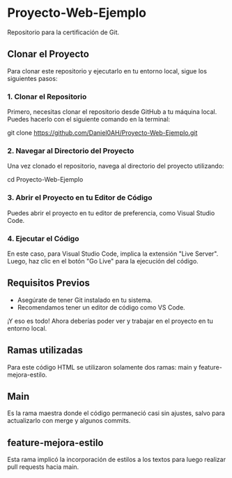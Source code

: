 
# Proyecto-Web-Ejemplo
Repositorio para la certificación de Git.

## Clonar el Proyecto
Para clonar este repositorio y ejecutarlo en tu entorno local, sigue los siguientes pasos:

### 1. Clonar el Repositorio
Primero, necesitas clonar el repositorio desde GitHub a tu máquina local. Puedes hacerlo con el siguiente comando en la terminal:

git clone https://github.com/Daniel0AH/Proyecto-Web-Ejemplo.git

### 2. Navegar al Directorio del Proyecto
Una vez clonado el repositorio, navega al directorio del proyecto utilizando:

cd Proyecto-Web-Ejemplo

### 3. Abrir el Proyecto en tu Editor de Código
Puedes abrir el proyecto en tu editor de preferencia, como Visual Studio Code.

### 4. Ejecutar el Código
En este caso, para Visual Studio Code, implica la extensión "Live Server". Luego, haz clic en el botón "Go Live" para la ejecución del código.

## Requisitos Previos
- Asegúrate de tener Git instalado en tu sistema.
- Recomendamos tener un editor de código como VS Code.

¡Y eso es todo! Ahora deberías poder ver y trabajar en el proyecto en tu entorno local.

## Ramas utilizadas
Para este código HTML se utilizaron solamente dos ramas: main y feature-mejora-estilo.

## Main
Es la rama maestra donde el código permaneció casi sin ajustes, salvo para actualizarlo con merge y algunos commits.

## feature-mejora-estilo
Esta rama implicó la incorporación de estilos a los textos para luego realizar pull requests hacia main.
